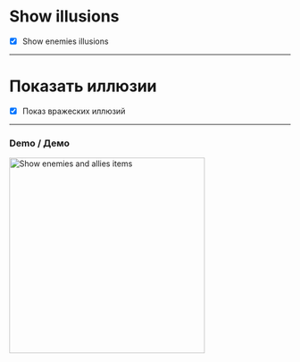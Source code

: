 # Show illusions
- [x] Show enemies illusions
---
# Показать иллюзии
- [x] Показ вражеских иллюзий
---
### Demo / Демо
<a href="https://camo.githubusercontent.com/4e7dc1a0c69441fc92404cb0fa7032c5a18671b9b2d778e66ce4628927a8e540/68747470733a2f2f692e696d6775722e636f6d2f7a7a4747456a452e706e67" target="_blank">
	<img src="https://i.imgur.com/zzGGEjE.png" alt="Show enemies and allies items" width="350" />
</a>
<br />